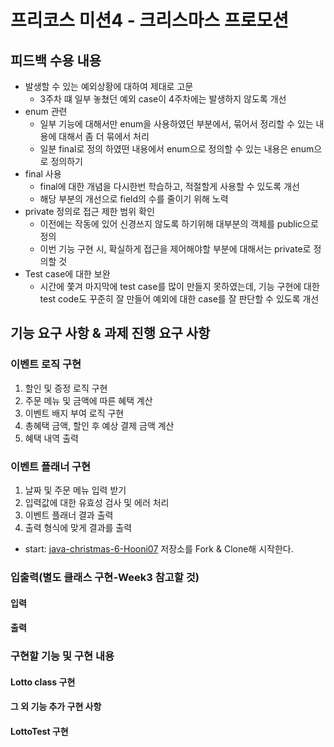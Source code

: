 # 프리코스 미션4 - 크리스마스 프로모션

## 피드백 수용 내용
- 발생할 수 있는 예외상황에 대하여 제대로 고문
  - 3주차 떄 일부 놓쳤던 예외 case이 4주차에는 발생하지 않도록 개선
- enum 관련
  - 일부 기능에 대해서만 enum을 사용하였던 부분에서, 묶어서 정리할 수 있는 내용에 대해서 좀 더 묶에서 처리
  - 일분 final로 정의 하였떤 내용에서 enum으로 정의할 수 있는 내용은 enum으로 정의하기
- final 사용
  - final에 대한 개념을 다시한번 학습하고, 적절할게 사용할 수 있도록 개선
  - 해당 부분의 개선으로 field의 수를 줄이기 위해 노력
- private 정의로 접근 제한 범위 확인
  - 이전에는 작동에 있어 신경쓰지 않도록 하기위해 대부분의 객체를 public으로 정의
  - 이번 기능 구현 시, 확실하게 접근을 제어해야할 부분에 대해서는 private로 정의할 것
- Test case에 대한 보완
  - 시간에 쫓겨 마지막에 test case를 많이 만들지 못하였는데, 기능 구현에 대한 test code도 꾸준히 잘 만들어 예외에 대한 case를 잘 판단할 수 있도록 개선

## 기능 요구 사항 & 과제 진행 요구 사항

### 이벤트 로직 구현
1. 할인 및 증정 로직 구현
2. 주문 메뉴 및 금액에 따른 혜택 계산
3. 이벤트 배지 부여 로직 구현
4. 총혜택 금액, 할인 후 예상 결제 금액 계산
5. 혜택 내역 출력

### 이벤트 플래너 구현
1. 날짜 및 주문 메뉴 입력 받기
2. 입력값에 대한 유효성 검사 및 에러 처리
3. 이벤트 플래너 결과 출력
4. 출력 형식에 맞게 결과를 출력

- start: [java-christmas-6-Hooni07](https://github.com/Hooni07/java-christmas-6-Hooni07) 저장소를 Fork & Clone해 시작한다.


### 입출력(별도 클래스 구현-Week3 참고할 것)

#### 입력


#### 출력



### 구현할 기능 및 구현 내용


#### Lotto class 구현


#### 그 외 기능 추가 구현 사항


#### LottoTest 구현
